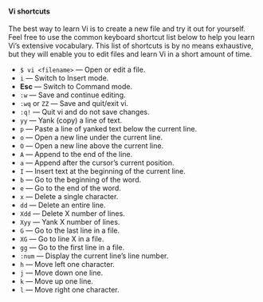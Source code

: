 
#### Vi shortcuts

The best way to learn Vi is to create a new file and try it out for yourself. Feel free to use the common keyboard shortcut list below to help you learn Vi’s extensive vocabulary. This list of shortcuts is by no means exhaustive, but they will enable you to edit files and learn Vi in a short amount of time.

- `$ vi <filename>` — Open or edit a file.
- `i` — Switch to Insert mode.
- **Esc** — Switch to Command mode.
- `:w` — Save and continue editing.
- `:wq` or `ZZ` — Save and quit/exit vi.
- `:q!` — Quit vi and do not save changes.
- `yy` — Yank (copy) a line of text.
- `p` — Paste a line of yanked text below the current line.
- `o` — Open a new line under the current line.
- `O` — Open a new line above the current line.
- `A` — Append to the end of the line.
- `a` — Append after the cursor’s current position.
- `I` — Insert text at the beginning of the current line.
- `b` — Go to the beginning of the word.
- `e` — Go to the end of the word.
- `x` — Delete a single character.
- `dd` — Delete an entire line.
- `Xdd` — Delete X number of lines.
- `Xyy` — Yank X number of lines.
- `G` — Go to the last line in a file.
- `XG` — Go to line X in a file.
- `gg` — Go to the first line in a file.
- `:num` — Display the current line’s line number.
- `h` — Move left one character.
- `j` — Move down one line.
- `k` — Move up one line.
- `l` — Move right one character.